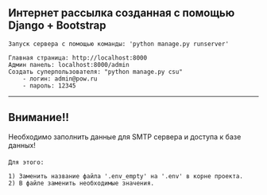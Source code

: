 ## Интернет рассылка созданная с помощью Django + Bootstrap

    Запуск сервера с помощью команды: 'python manage.py runserver'
    
    Главная страница: http://localhost:8000
    Админ панель: localhost:8000/admin
    Создать суперпользователя: "python manage.py csu"
        - логин: admin@pow.ru
        - пароль: 12345

___
## Внимание!! 
Необходимо заполнить данные для SMTP сервера и доступа к базе данных!
####
    Для этого:

    1) Заменить название файла '.env_empty' на '.env' в корне проекта.
    2) В файле заменить необходимые значения.